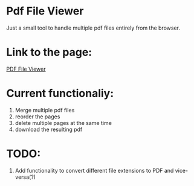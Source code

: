 # Pdf File Viewer

Just a small tool to handle multiple pdf files entirely from the browser.

# Link to the page:
[PDF File Viewer](https://sebastianbadea197.github.io/modify-pdf/)

# Current functionaliy:

1. Merge multiple pdf files
2. reorder the pages
3. delete multiple pages at the same time
4. download the resulting pdf

# TODO:

1. Add functionality to convert different file extensions to PDF and vice-versa(?)
